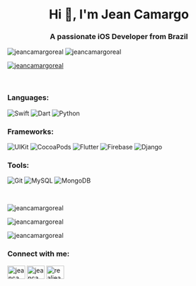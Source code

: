 <h1 align="center">Hi 👋, I'm Jean Camargo</h1>
<h3 align="center">A passionate iOS Developer from Brazil</h3>

<p float="left">
<align="left"> <img src="https://img.shields.io/github/followers/jeancamargoreal?color=DB5C7D&logo=github&style=for-the-badge" alt="jeancamargoreal" />
<align="left"> <img src="https://img.shields.io/github/stars/jeancamargoreal?color=DB5C7D&logo=github&style=for-the-badge" alt="jeancamargoreal" />
</p>

<p align="left"> <a href="https://github.com/ryo-ma/github-profile-trophy"><img src="https://github-profile-trophy.vercel.app/?username=jeancamargoreal&theme=radical&no-bg=false" alt="jeancamargoreal" /></a> </p>
&nbsp;

<h3 align="left">Languages:</h3>
<p float="left">
<img alt="Swift" src="https://img.shields.io/badge/Swift%20-%23323330.svg?&style=for-the-badge&logo=swift&logoColor=orange"/>
<img alt="Dart" src="https://img.shields.io/badge/Dart-1F5491?style=for-the-badge&logo=Dart&logoColor=white"/>
<img alt="Python" src="https://img.shields.io/badge/Python-3776AB?style=for-the-badge&logo=python&logoColor=yellow"/>
</p>

<h3 align="left">Frameworks:</h3>
<p float="left">
<img alt="UIKit" src="https://img.shields.io/badge/UIKit%20-%23323330.svg?&style=for-the-badge&logo=uikit&logoColor=orange"/>
<img alt="CocoaPods" src="https://img.shields.io/badge/CocoaPods%20-%23323330.svg?&style=for-the-badge&logo=cocoapods&logoColor=orange"/>
<img alt="Flutter" src="https://img.shields.io/badge/Flutter-1F5491?&style=for-the-badge&logo=flutter&logoColor=white"/>
<img alt="Firebase" src="https://img.shields.io/badge/Fireabase-E28835.svg?&style=for-the-badge&logo=firebase&logoColor=white"/>
<img alt="Django" src="https://img.shields.io/badge/Django-214A35?style=for-the-badge&logo=django&logoColor=white"/>
</p>

<h3 align="left">Tools:</h3>
<p float="left">
<img alt="Git" src="https://img.shields.io/badge/git%20-%23F05033.svg?&style=for-the-badge&logo=git&logoColor=white"/>
<img alt="MySQL" src="https://img.shields.io/badge/MySQL-00000F?style=for-the-badge&logo=mysql&logoColor=white"/>
<img alt="MongoDB" src ="https://img.shields.io/badge/MongoDB-%234ea94b.svg?&style=for-the-badge&logo=mongodb&logoColor=white"/>
</p>  
  
&nbsp;

<p><img align="center" src="https://github-readme-stats.vercel.app/api/top-langs?username=jeancamargoreal&show_icons=true&locale=en&layout=compact&theme=dracula" alt="jeancamargoreal" /></p>
</p>

<p><img align="center" src="https://github-readme-stats.vercel.app/api?username=jeancamargoreal&show_icons=true&locale=en&theme=dracula" alt="jeancamargoreal" /></p>

<p><img align="center" src="https://github-readme-streak-stats.herokuapp.com/?user=jeancamargoreal&&theme=dracula" alt="jeancamargoreal" /></p>


<h3 align="left">Connect with me:</h3>
<p align="left">
<a href="https://twitter.com/jeancamargoreal" target="blank"><img align="center" src="https://raw.githubusercontent.com/rahuldkjain/github-profile-readme-generator/master/src/images/icons/Social/twitter.svg" alt="jeancamargoreal" height="30" width="40" /></a>
<a href="https://linkedin.com/in/jeancamargoreal" target="blank"><img align="center" src="https://raw.githubusercontent.com/rahuldkjain/github-profile-readme-generator/master/src/images/icons/Social/linked-in-alt.svg" alt="jeancamargoreal" height="30" width="40" /></a>
<a href="https://instagram.com/realjeancamargo" target="blank"><img align="center" src="https://raw.githubusercontent.com/rahuldkjain/github-profile-readme-generator/master/src/images/icons/Social/instagram.svg" alt="realjeancamargo" height="30" width="40" /></a>
</p>
